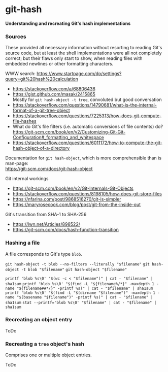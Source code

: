 # git-hash
**Understanding and recreating Git's hash implementations**

### Sources
These provided all necessary information without resorting to reading Git's source code, but at least the shell implementations were all not completely correct; but their flaws only start to show, when reading files with embedded newlines or other formatting characters.

WWW search: https://www.startpage.com/do/settings?query=git%20hash%20calculation
- https://stackoverflow.com/a/68806436
- https://gist.github.com/masak/2415865<br />
  Mostly for `git hash-object -t tree`, convoluted but good conversation
- https://stackoverflow.com/questions/14790681/what-is-the-internal-format-of-a-git-tree-object
- https://stackoverflow.com/questions/7225313/how-does-git-compute-file-hashes
- What do Git's file filters (i.e. automatic conversions of file contents) do?<br />
  https://git-scm.com/book/en/v2/Customizing-Git-Git-Configuration#_formatting_and_whitespace
- https://stackoverflow.com/questions/6011172/how-to-compute-the-git-hash-object-of-a-directory

Documentation for `git hash-object`, which is more comprehensible than is man-page:<br />
https://git-scm.com/docs/git-hash-object

Git internal workings
- https://git-scm.com/book/en/v2/Git-Internals-Git-Objects
- https://stackoverflow.com/questions/8198105/how-does-git-store-files
- https://nfarina.com/post/9868516270/git-is-simpler
- https://maryrosecook.com/blog/post/git-from-the-inside-out

Git's transition from SHA-1 to SHA-256
- https://lwn.net/Articles/898522/
- https://git-scm.com/docs/hash-function-transition

### Hashing a file

A file corresponds to Git's type `blob`.

`git hash-object -t blob --no-filters --literally "$filename"`
`git hash-object -t blob "$filename"`
`git hash-object "$filename"`

`printf 'blob %s\0' "$(wc -c < "$filename")" | cat - "$filename" | sha1sum`
`printf 'blob %s\0' "$(find -L "${filename%/*}" -maxdepth 1 -name "${filename##*/}" -printf %s)" | cat - "$filename" | sha1sum`
`printf 'blob %s\0' "$(find -L "$(dirname "$filename")" -maxdepth 1 -name "$(basename "$filename")" -printf %s)" | cat - "$filename" | sha1sum`
`stat --printf='blob %s\0' "$filename" | cat - "$filename" | sha1sum`

### Recreating an object entry

ToDo

### Recreating a `tree` object's hash

Comprises one or multiple object entries.

ToDo
